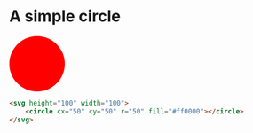 # A simple circle

<svg height="100" width="100">
    <circle cx="50" cy="50" r="50" fill="#ff0000"></circle>
</svg>

```html
<svg height="100" width="100">
    <circle cx="50" cy="50" r="50" fill="#ff0000"></circle>
</svg>
```
